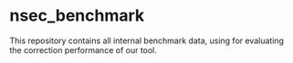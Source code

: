 # nsec_benchmark

This repository contains all internal benchmark data, using for evaluating the correction performance of our tool.
